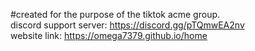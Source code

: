 #created for the purpose of the tiktok acme group. </br>
discord support server: https://discord.gg/pTQmwEA2nv </br>
website link: https://omega7379.github.io/home